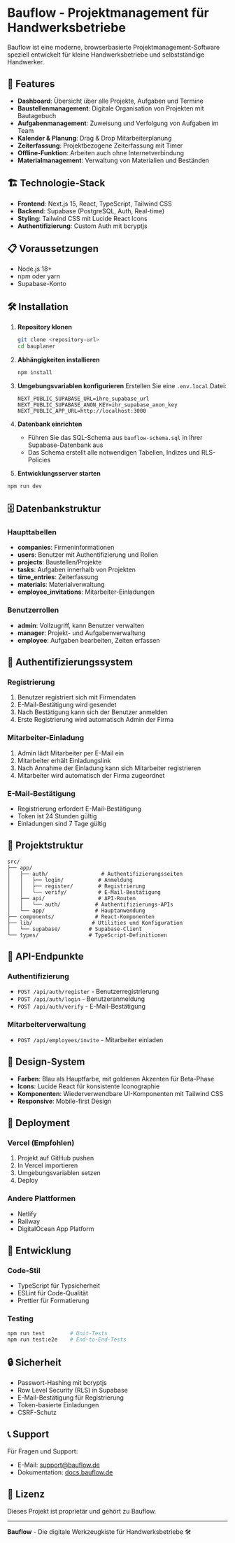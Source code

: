# Bauflow - Projektmanagement für Handwerksbetriebe

Bauflow ist eine moderne, browserbasierte Projektmanagement-Software speziell entwickelt für kleine Handwerksbetriebe und selbstständige Handwerker.

## 🚀 Features

- **Dashboard**: Übersicht über alle Projekte, Aufgaben und Termine
- **Baustellenmanagement**: Digitale Organisation von Projekten mit Bautagebuch
- **Aufgabenmanagement**: Zuweisung und Verfolgung von Aufgaben im Team
- **Kalender & Planung**: Drag & Drop Mitarbeiterplanung
- **Zeiterfassung**: Projektbezogene Zeiterfassung mit Timer
- **Offline-Funktion**: Arbeiten auch ohne Internetverbindung
- **Materialmanagement**: Verwaltung von Materialien und Beständen

## 🏗️ Technologie-Stack

- **Frontend**: Next.js 15, React, TypeScript, Tailwind CSS
- **Backend**: Supabase (PostgreSQL, Auth, Real-time)
- **Styling**: Tailwind CSS mit Lucide React Icons
- **Authentifizierung**: Custom Auth mit bcryptjs

## 📋 Voraussetzungen

- Node.js 18+ 
- npm oder yarn
- Supabase-Konto

## 🛠️ Installation

1. **Repository klonen**
   ```bash
   git clone <repository-url>
   cd bauplaner
   ```

2. **Abhängigkeiten installieren**
   ```bash
   npm install
   ```

3. **Umgebungsvariablen konfigurieren**
   Erstellen Sie eine `.env.local` Datei:
   ```env
   NEXT_PUBLIC_SUPABASE_URL=ihre_supabase_url
   NEXT_PUBLIC_SUPABASE_ANON_KEY=ihr_supabase_anon_key
   NEXT_PUBLIC_APP_URL=http://localhost:3000
   ```

4. **Datenbank einrichten**
   - Führen Sie das SQL-Schema aus `bauflow-schema.sql` in Ihrer Supabase-Datenbank aus
   - Das Schema erstellt alle notwendigen Tabellen, Indizes und RLS-Policies

5. **Entwicklungsserver starten**
```bash
npm run dev
   ```

## 🗄️ Datenbankstruktur

### Haupttabellen

- **companies**: Firmeninformationen
- **users**: Benutzer mit Authentifizierung und Rollen
- **projects**: Baustellen/Projekte
- **tasks**: Aufgaben innerhalb von Projekten
- **time_entries**: Zeiterfassung
- **materials**: Materialverwaltung
- **employee_invitations**: Mitarbeiter-Einladungen

### Benutzerrollen

- **admin**: Vollzugriff, kann Benutzer verwalten
- **manager**: Projekt- und Aufgabenverwaltung
- **employee**: Aufgaben bearbeiten, Zeiten erfassen

## 🔐 Authentifizierungssystem

### Registrierung
1. Benutzer registriert sich mit Firmendaten
2. E-Mail-Bestätigung wird gesendet
3. Nach Bestätigung kann sich der Benutzer anmelden
4. Erste Registrierung wird automatisch Admin der Firma

### Mitarbeiter-Einladung
1. Admin lädt Mitarbeiter per E-Mail ein
2. Mitarbeiter erhält Einladungslink
3. Nach Annahme der Einladung kann sich Mitarbeiter registrieren
4. Mitarbeiter wird automatisch der Firma zugeordnet

### E-Mail-Bestätigung
- Registrierung erfordert E-Mail-Bestätigung
- Token ist 24 Stunden gültig
- Einladungen sind 7 Tage gültig

## 📁 Projektstruktur

```
src/
├── app/
│   ├── auth/                 # Authentifizierungsseiten
│   │   ├── login/           # Anmeldung
│   │   ├── register/        # Registrierung
│   │   └── verify/          # E-Mail-Bestätigung
│   ├── api/                 # API-Routen
│   │   └── auth/           # Authentifizierungs-APIs
│   └── app/                # Hauptanwendung
├── components/             # React-Komponenten
├── lib/                   # Utilities und Konfiguration
│   └── supabase/         # Supabase-Client
└── types/                # TypeScript-Definitionen
```

## 🔧 API-Endpunkte

### Authentifizierung
- `POST /api/auth/register` - Benutzerregistrierung
- `POST /api/auth/login` - Benutzeranmeldung
- `POST /api/auth/verify` - E-Mail-Bestätigung

### Mitarbeiterverwaltung
- `POST /api/employees/invite` - Mitarbeiter einladen

## 🎨 Design-System

- **Farben**: Blau als Hauptfarbe, mit goldenen Akzenten für Beta-Phase
- **Icons**: Lucide React für konsistente Iconographie
- **Komponenten**: Wiederverwendbare UI-Komponenten mit Tailwind CSS
- **Responsive**: Mobile-first Design

## 🚀 Deployment

### Vercel (Empfohlen)
1. Projekt auf GitHub pushen
2. In Vercel importieren
3. Umgebungsvariablen setzen
4. Deploy

### Andere Plattformen
- Netlify
- Railway
- DigitalOcean App Platform

## 📝 Entwicklung

### Code-Stil
- TypeScript für Typsicherheit
- ESLint für Code-Qualität
- Prettier für Formatierung

### Testing
```bash
npm run test        # Unit-Tests
npm run test:e2e    # End-to-End-Tests
```

## 🔒 Sicherheit

- Passwort-Hashing mit bcryptjs
- Row Level Security (RLS) in Supabase
- E-Mail-Bestätigung für Registrierung
- Token-basierte Einladungen
- CSRF-Schutz

## 📞 Support

Für Fragen und Support:
- E-Mail: support@bauflow.de
- Dokumentation: [docs.bauflow.de](https://docs.bauflow.de)

## 📄 Lizenz

Dieses Projekt ist proprietär und gehört zu Bauflow.

---

**Bauflow** - Die digitale Werkzeugkiste für Handwerksbetriebe 🛠️
